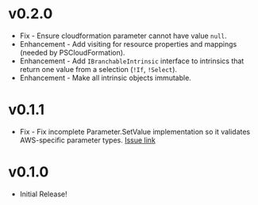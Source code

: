 # v0.2.0

* Fix - Ensure cloudformation parameter cannot have value `null`.
* Enhancement - Add visiting for resource properties and mappings (needed by PSCloudFormation).
* Enhancement - Add `IBranchableIntrinsic` interface to intrinsics that return one value from a selection (`!If`, `!Select`).
* Enhancement - Make all intrinsic objects immutable.

# v0.1.1

* Fix - Fix incomplete Parameter.SetValue implementation so it validates AWS-specific parameter types. [Issue link](https://github.com/fireflycons/Firefly.CloudFormationParser/issues/3)

# v0.1.0

* Initial Release!

